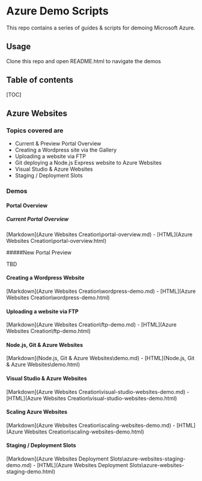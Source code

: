 # Azure Demo Scripts

This repo contains a series of guides & scripts for demoing Microsoft Azure. 

## Usage

Clone this repo and open README.html to navigate the demos

## Table of contents

[TOC]

## Azure Websites

### Topics covered are

* Current & Preview Portal Overview
* Creating a Wordpress site via the Gallery
* Uploading a website via FTP
* Git deploying a Node.js Express website to Azure Websites
* Visual Studio & Azure Websites
* Staging / Deployment Slots

### Demos

#### Portal Overview

##### Current Portal Overview

[Markdown](Azure Websites Creation\portal-overview.md) - [HTML](Azure Websites Creation\portal-overview.html)

#####New Portal Preview

TBD

#### Creating a Wordpress Website

[Markdown](Azure Websites Creation\wordpress-demo.md) - [HTML](Azure Websites Creation\wordpress-demo.html)

#### Uploading a website via FTP

[Markdown](Azure Websites Creation\ftp-demo.md) - [HTML](Azure Websites Creation\ftp-demo.html)

#### Node.js, Git & Azure Websites

[Markdown](Node.js, Git & Azure Websites\demo.md) - [HTML](Node.js, Git & Azure Websites\demo.html)

#### Visual Studio & Azure Websites

[Markdown](Azure Websites Creation\visual-studio-websites-demo.md) - [HTML](Azure Websites Creation\visual-studio-websites-demo.html)

#### Scaling Azure Websites

[Markdown](Azure Websites Creation\scaling-websites-demo.md) - [HTML](Azure Websites Creation\scaling-websites-demo.html)

#### Staging / Deployment Slots
[Markdown](Azure Websites Deployment Slots\azure-websites-staging-demo.md) - [HTML](Azure Websites Deployment Slots\azure-websites-staging-demo.html)
